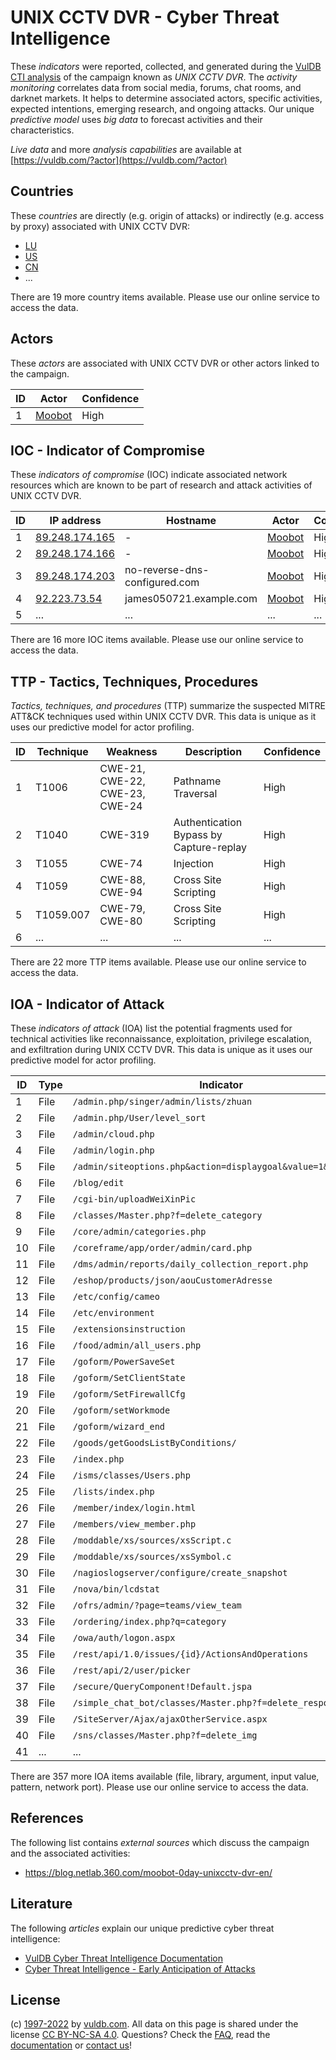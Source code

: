 # UNIX CCTV DVR - Cyber Threat Intelligence

These _indicators_ were reported, collected, and generated during the [VulDB CTI analysis](https://vuldb.com/?kb.cti) of the campaign known as _UNIX CCTV DVR_. The _activity monitoring_ correlates data from social media, forums, chat rooms, and darknet markets. It helps to determine associated actors, specific activities, expected intentions, emerging research, and ongoing attacks. Our unique _predictive model_ uses _big data_ to forecast activities and their characteristics.

_Live data_ and more _analysis capabilities_ are available at [https://vuldb.com/?actor](https://vuldb.com/?actor)

## Countries

These _countries_ are directly (e.g. origin of attacks) or indirectly (e.g. access by proxy) associated with UNIX CCTV DVR:

* [LU](https://vuldb.com/?country.lu)
* [US](https://vuldb.com/?country.us)
* [CN](https://vuldb.com/?country.cn)
* ...

There are 19 more country items available. Please use our online service to access the data.

## Actors

These _actors_ are associated with UNIX CCTV DVR or other actors linked to the campaign.

ID | Actor | Confidence
-- | ----- | ----------
1 | [Moobot](https://vuldb.com/?actor.moobot) | High

## IOC - Indicator of Compromise

These _indicators of compromise_ (IOC) indicate associated network resources which are known to be part of research and attack activities of UNIX CCTV DVR.

ID | IP address | Hostname | Actor | Confidence
-- | ---------- | -------- | ----- | ----------
1 | [89.248.174.165](https://vuldb.com/?ip.89.248.174.165) | - | [Moobot](https://vuldb.com/?actor.moobot) | High
2 | [89.248.174.166](https://vuldb.com/?ip.89.248.174.166) | - | [Moobot](https://vuldb.com/?actor.moobot) | High
3 | [89.248.174.203](https://vuldb.com/?ip.89.248.174.203) | no-reverse-dns-configured.com | [Moobot](https://vuldb.com/?actor.moobot) | High
4 | [92.223.73.54](https://vuldb.com/?ip.92.223.73.54) | james050721.example.com | [Moobot](https://vuldb.com/?actor.moobot) | High
5 | ... | ... | ... | ...

There are 16 more IOC items available. Please use our online service to access the data.

## TTP - Tactics, Techniques, Procedures

_Tactics, techniques, and procedures_ (TTP) summarize the suspected MITRE ATT&CK techniques used within UNIX CCTV DVR. This data is unique as it uses our predictive model for actor profiling.

ID | Technique | Weakness | Description | Confidence
-- | --------- | -------- | ----------- | ----------
1 | T1006 | CWE-21, CWE-22, CWE-23, CWE-24 | Pathname Traversal | High
2 | T1040 | CWE-319 | Authentication Bypass by Capture-replay | High
3 | T1055 | CWE-74 | Injection | High
4 | T1059 | CWE-88, CWE-94 | Cross Site Scripting | High
5 | T1059.007 | CWE-79, CWE-80 | Cross Site Scripting | High
6 | ... | ... | ... | ...

There are 22 more TTP items available. Please use our online service to access the data.

## IOA - Indicator of Attack

These _indicators of attack_ (IOA) list the potential fragments used for technical activities like reconnaissance, exploitation, privilege escalation, and exfiltration during UNIX CCTV DVR. This data is unique as it uses our predictive model for actor profiling.

ID | Type | Indicator | Confidence
-- | ---- | --------- | ----------
1 | File | `/admin.php/singer/admin/lists/zhuan` | High
2 | File | `/admin.php/User/level_sort` | High
3 | File | `/admin/cloud.php` | High
4 | File | `/admin/login.php` | High
5 | File | `/admin/siteoptions.php&action=displaygoal&value=1&roleid=1` | High
6 | File | `/blog/edit` | Medium
7 | File | `/cgi-bin/uploadWeiXinPic` | High
8 | File | `/classes/Master.php?f=delete_category` | High
9 | File | `/core/admin/categories.php` | High
10 | File | `/coreframe/app/order/admin/card.php` | High
11 | File | `/dms/admin/reports/daily_collection_report.php` | High
12 | File | `/eshop/products/json/aouCustomerAdresse` | High
13 | File | `/etc/config/cameo` | High
14 | File | `/etc/environment` | High
15 | File | `/extensionsinstruction` | High
16 | File | `/food/admin/all_users.php` | High
17 | File | `/goform/PowerSaveSet` | High
18 | File | `/goform/SetClientState` | High
19 | File | `/goform/SetFirewallCfg` | High
20 | File | `/goform/setWorkmode` | High
21 | File | `/goform/wizard_end` | High
22 | File | `/goods/getGoodsListByConditions/` | High
23 | File | `/index.php` | Medium
24 | File | `/isms/classes/Users.php` | High
25 | File | `/lists/index.php` | High
26 | File | `/member/index/login.html` | High
27 | File | `/members/view_member.php` | High
28 | File | `/moddable/xs/sources/xsScript.c` | High
29 | File | `/moddable/xs/sources/xsSymbol.c` | High
30 | File | `/nagioslogserver/configure/create_snapshot` | High
31 | File | `/nova/bin/lcdstat` | High
32 | File | `/ofrs/admin/?page=teams/view_team` | High
33 | File | `/ordering/index.php?q=category` | High
34 | File | `/owa/auth/logon.aspx` | High
35 | File | `/rest/api/1.0/issues/{id}/ActionsAndOperations` | High
36 | File | `/rest/api/2/user/picker` | High
37 | File | `/secure/QueryComponent!Default.jspa` | High
38 | File | `/simple_chat_bot/classes/Master.php?f=delete_response` | High
39 | File | `/SiteServer/Ajax/ajaxOtherService.aspx` | High
40 | File | `/sns/classes/Master.php?f=delete_img` | High
41 | ... | ... | ...

There are 357 more IOA items available (file, library, argument, input value, pattern, network port). Please use our online service to access the data.

## References

The following list contains _external sources_ which discuss the campaign and the associated activities:

* https://blog.netlab.360.com/moobot-0day-unixcctv-dvr-en/

## Literature

The following _articles_ explain our unique predictive cyber threat intelligence:

* [VulDB Cyber Threat Intelligence Documentation](https://vuldb.com/?kb.cti)
* [Cyber Threat Intelligence - Early Anticipation of Attacks](https://www.scip.ch/en/?labs.20201022)

## License

(c) [1997-2022](https://vuldb.com/?kb.changelog) by [vuldb.com](https://vuldb.com/?kb.about). All data on this page is shared under the license [CC BY-NC-SA 4.0](https://creativecommons.org/licenses/by-nc-sa/4.0/). Questions? Check the [FAQ](https://vuldb.com/?kb.faq), read the [documentation](https://vuldb.com/?kb) or [contact us](https://vuldb.com/?contact)!
